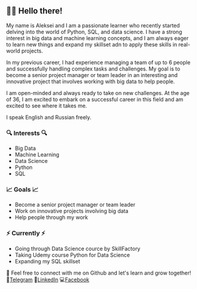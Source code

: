 ## 🙋‍♂️ Hello there!

My name is Aleksei and I am a passionate learner who recently started delving into the world of Python, SQL, and data science. I have a strong interest in big data and machine learning concepts, and I am always eager to learn new things and expand my skillset adn to apply these skills in real-world projects.

In my previous career, I had experience managing a team of up to 6 people and successfully handling complex tasks and challenges. My goal is to become a senior project manager or team leader in an interesting and innovative project that involves working with big data to help people.

I am open-minded and always ready to take on new challenges. At the age of 36, I am excited to embark on a successful career in this field and am excited to see where it takes me.

I speak English and Russian freely.

### 🔍 Interests 🔍

* Big Data
* Machine Learning
* Data Science
* Python
* SQL

### 📈 Goals 📈

* Become a senior project manager or team leader
* Work on innovative projects involving big data
* Help people through my work

### ⚡️ Currently ⚡️

* Going through Data Science cource by SkillFactory
* Taking Udemy course Python for Data Science
* Expanding my SQL skillset

🤝 Feel free to connect with me on Github and let's learn and grow together!
📱[Telegram](https://t.me/pjatkovsky)
👔[LinkedIn](https://www.linkedin.com/in/aleksei-bykov-vilnius/)
💻[Facebook](https://www.facebook.com/s.sovetnik/)
